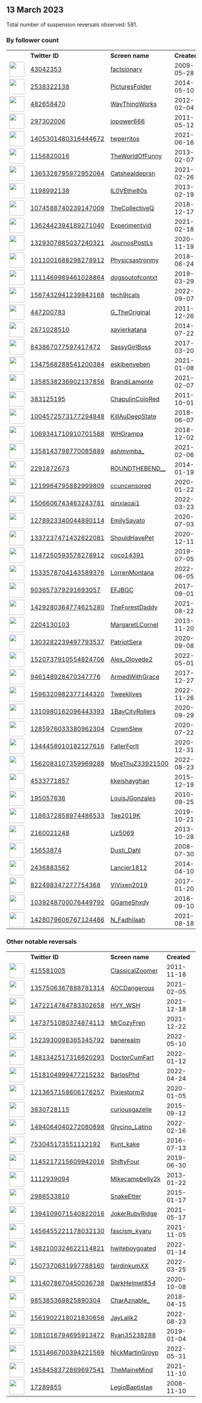 
## 13 March 2023
Total number of suspension reversals observed: 581.

### By follower count
<table><tr><th></th><th align="left">Twitter ID</th><th align="left">Screen name</th>
<th align="left">Created</th><th align="left">Status</th><th align="left">Suspended</th><th align="left">Followers</th>
<tr><td><a href="https://pbs.twimg.com/profile_images/1265634870954467329/w14vasW5_normal.jpg"><img src="https://pbs.twimg.com/profile_images/1265634870954467329/w14vasW5_normal.jpg" width="40px" height="40px" align="center"/></a></td><td><a href="https://twitter.com/intent/user?user_id=43042353">43042353</a></td><td><a href="https://twitter.com/factsionary">factsionary</a></td><td>2009-05-28</td><td align="center"></td><td></td><td>5271844</td></tr>
<tr><td><a href="https://pbs.twimg.com/profile_images/989513875124117504/UNMIb20k_normal.jpg"><img src="https://pbs.twimg.com/profile_images/989513875124117504/UNMIb20k_normal.jpg" width="40px" height="40px" align="center"/></a></td><td><a href="https://twitter.com/intent/user?user_id=2538322138">2538322138</a></td><td><a href="https://twitter.com/PicturesFoIder">PicturesFoIder</a></td><td>2014-05-10</td><td align="center"></td><td></td><td>2165381</td></tr>
<tr><td><a href="https://pbs.twimg.com/profile_images/1180112278575697926/yHHjSrnU_normal.jpg"><img src="https://pbs.twimg.com/profile_images/1180112278575697926/yHHjSrnU_normal.jpg" width="40px" height="40px" align="center"/></a></td><td><a href="https://twitter.com/intent/user?user_id=482658470">482658470</a></td><td><a href="https://twitter.com/WayThingWorks">WayThingWorks</a></td><td>2012-02-04</td><td align="center"></td><td></td><td>823392</td></tr>
<tr><td><a href="https://pbs.twimg.com/profile_images/1633756666658185216/vD3hO_r5_normal.jpg"><img src="https://pbs.twimg.com/profile_images/1633756666658185216/vD3hO_r5_normal.jpg" width="40px" height="40px" align="center"/></a></td><td><a href="https://twitter.com/intent/user?user_id=297302006">297302006</a></td><td><a href="https://twitter.com/jopower666">jopower666</a></td><td>2011-05-12</td><td align="center">🚫</td><td>2023-02-03</td><td>570033</td></tr>
<tr><td><a href="https://pbs.twimg.com/profile_images/1405671441362735110/Pkb3ERIH_normal.jpg"><img src="https://pbs.twimg.com/profile_images/1405671441362735110/Pkb3ERIH_normal.jpg" width="40px" height="40px" align="center"/></a></td><td><a href="https://twitter.com/intent/user?user_id=1405301480316444672">1405301480316444672</a></td><td><a href="https://twitter.com/twperritos">twperritos</a></td><td>2021-06-16</td><td align="center"></td><td></td><td>550318</td></tr>
<tr><td><a href="https://pbs.twimg.com/profile_images/821849411991044096/lQFa_Vly_normal.jpg"><img src="https://pbs.twimg.com/profile_images/821849411991044096/lQFa_Vly_normal.jpg" width="40px" height="40px" align="center"/></a></td><td><a href="https://twitter.com/intent/user?user_id=1156820016">1156820016</a></td><td><a href="https://twitter.com/TheWorldOfFunny">TheWorldOfFunny</a></td><td>2013-02-07</td><td align="center"></td><td>2022-09-20</td><td>543644</td></tr>
<tr><td><a href="https://pbs.twimg.com/profile_images/1368996766364831749/yJLY51UF_normal.jpg"><img src="https://pbs.twimg.com/profile_images/1368996766364831749/yJLY51UF_normal.jpg" width="40px" height="40px" align="center"/></a></td><td><a href="https://twitter.com/intent/user?user_id=1365328795972952064">1365328795972952064</a></td><td><a href="https://twitter.com/Catshealdeprsn">Catshealdeprsn</a></td><td>2021-02-26</td><td align="center"></td><td></td><td>388509</td></tr>
<tr><td><a href="https://pbs.twimg.com/profile_images/1518916832215945216/8bJAG01T_normal.jpg"><img src="https://pbs.twimg.com/profile_images/1518916832215945216/8bJAG01T_normal.jpg" width="40px" height="40px" align="center"/></a></td><td><a href="https://twitter.com/intent/user?user_id=1198992138">1198992138</a></td><td><a href="https://twitter.com/IL0VEthe80s">IL0VEthe80s</a></td><td>2013-02-19</td><td align="center"></td><td>2022-05-31</td><td>271118</td></tr>
<tr><td><a href="https://pbs.twimg.com/profile_images/1635550384709156865/Ecp8OlQf_normal.jpg"><img src="https://pbs.twimg.com/profile_images/1635550384709156865/Ecp8OlQf_normal.jpg" width="40px" height="40px" align="center"/></a></td><td><a href="https://twitter.com/intent/user?user_id=1074588740239147009">1074588740239147009</a></td><td><a href="https://twitter.com/TheCollectiveQ">TheCollectiveQ</a></td><td>2018-12-17</td><td align="center"></td><td></td><td>192084</td></tr>
<tr><td><a href="https://pbs.twimg.com/profile_images/1637846024764149761/va19jY06_normal.jpg"><img src="https://pbs.twimg.com/profile_images/1637846024764149761/va19jY06_normal.jpg" width="40px" height="40px" align="center"/></a></td><td><a href="https://twitter.com/intent/user?user_id=1362442394189271040">1362442394189271040</a></td><td><a href="https://twitter.com/Experimentvid">Experimentvid</a></td><td>2021-02-18</td><td align="center"></td><td></td><td>176982</td></tr>
<tr><td><a href="https://pbs.twimg.com/profile_images/1329307987404607488/G6G5ef9k_normal.jpg"><img src="https://pbs.twimg.com/profile_images/1329307987404607488/G6G5ef9k_normal.jpg" width="40px" height="40px" align="center"/></a></td><td><a href="https://twitter.com/intent/user?user_id=1329307685037240321">1329307685037240321</a></td><td><a href="https://twitter.com/JournosPostLs">JournosPostLs</a></td><td>2020-11-19</td><td align="center"></td><td></td><td>156814</td></tr>
<tr><td><a href="https://pbs.twimg.com/profile_images/1011003026772054017/mW8vurwO_normal.jpg"><img src="https://pbs.twimg.com/profile_images/1011003026772054017/mW8vurwO_normal.jpg" width="40px" height="40px" align="center"/></a></td><td><a href="https://twitter.com/intent/user?user_id=1011001688298278912">1011001688298278912</a></td><td><a href="https://twitter.com/Physicsastronmy">Physicsastronmy</a></td><td>2018-06-24</td><td align="center"></td><td>2022-04-13</td><td>142085</td></tr>
<tr><td><a href="https://pbs.twimg.com/profile_images/1111478942383460353/1jeFOd2T_normal.jpg"><img src="https://pbs.twimg.com/profile_images/1111478942383460353/1jeFOd2T_normal.jpg" width="40px" height="40px" align="center"/></a></td><td><a href="https://twitter.com/intent/user?user_id=1111469989461028864">1111469989461028864</a></td><td><a href="https://twitter.com/dogsoutofcontxt">dogsoutofcontxt</a></td><td>2019-03-29</td><td align="center"></td><td></td><td>140366</td></tr>
<tr><td><a href="https://pbs.twimg.com/profile_images/1567707642562486272/rwruOJzY_normal.jpg"><img src="https://pbs.twimg.com/profile_images/1567707642562486272/rwruOJzY_normal.jpg" width="40px" height="40px" align="center"/></a></td><td><a href="https://twitter.com/intent/user?user_id=1567432941239943168">1567432941239943168</a></td><td><a href="https://twitter.com/tech9icaIs">tech9icaIs</a></td><td>2022-09-07</td><td align="center"></td><td>2022-09-22</td><td>140316</td></tr>
<tr><td><a href="https://pbs.twimg.com/profile_images/1639521314502496258/u0p4xA4I_normal.jpg"><img src="https://pbs.twimg.com/profile_images/1639521314502496258/u0p4xA4I_normal.jpg" width="40px" height="40px" align="center"/></a></td><td><a href="https://twitter.com/intent/user?user_id=447200783">447200783</a></td><td><a href="https://twitter.com/G_TheOriginal">G_TheOriginal</a></td><td>2011-12-26</td><td align="center"></td><td></td><td>121598</td></tr>
<tr><td><a href="https://pbs.twimg.com/profile_images/986149067318165504/uBeK47TA_normal.jpg"><img src="https://pbs.twimg.com/profile_images/986149067318165504/uBeK47TA_normal.jpg" width="40px" height="40px" align="center"/></a></td><td><a href="https://twitter.com/intent/user?user_id=2671028510">2671028510</a></td><td><a href="https://twitter.com/xavierkatana">xavierkatana</a></td><td>2014-07-22</td><td align="center"></td><td></td><td>102548</td></tr>
<tr><td><a href="https://pbs.twimg.com/profile_images/1636820808348647436/FLUwljLK_normal.jpg"><img src="https://pbs.twimg.com/profile_images/1636820808348647436/FLUwljLK_normal.jpg" width="40px" height="40px" align="center"/></a></td><td><a href="https://twitter.com/intent/user?user_id=843867077597417472">843867077597417472</a></td><td><a href="https://twitter.com/SassyGirlBoss">SassyGirlBoss</a></td><td>2017-03-20</td><td align="center">🔒👋</td><td></td><td>95597</td></tr>
<tr><td><a href="https://pbs.twimg.com/profile_images/1639311540934393864/IMN8emEx_normal.jpg"><img src="https://pbs.twimg.com/profile_images/1639311540934393864/IMN8emEx_normal.jpg" width="40px" height="40px" align="center"/></a></td><td><a href="https://twitter.com/intent/user?user_id=1347568288541200384">1347568288541200384</a></td><td><a href="https://twitter.com/eskibenveben">eskibenveben</a></td><td>2021-01-08</td><td align="center">🔒🚫</td><td></td><td>92095</td></tr>
<tr><td><a href="https://pbs.twimg.com/profile_images/1467552546663321608/UJ0RmIcL_normal.jpg"><img src="https://pbs.twimg.com/profile_images/1467552546663321608/UJ0RmIcL_normal.jpg" width="40px" height="40px" align="center"/></a></td><td><a href="https://twitter.com/intent/user?user_id=1358538236902137856">1358538236902137856</a></td><td><a href="https://twitter.com/BrandiLamonte">BrandiLamonte</a></td><td>2021-02-07</td><td align="center"></td><td>2022-06-03</td><td>62676</td></tr>
<tr><td><a href="https://pbs.twimg.com/profile_images/1649255013288656896/H0Kx0JN__normal.jpg"><img src="https://pbs.twimg.com/profile_images/1649255013288656896/H0Kx0JN__normal.jpg" width="40px" height="40px" align="center"/></a></td><td><a href="https://twitter.com/intent/user?user_id=383125195">383125195</a></td><td><a href="https://twitter.com/ChapulinColoRed">ChapulinColoRed</a></td><td>2011-10-01</td><td align="center"></td><td></td><td>50243</td></tr>
<tr><td><a href="https://pbs.twimg.com/profile_images/1004601488751001601/7tNJIpqE_normal.jpg"><img src="https://pbs.twimg.com/profile_images/1004601488751001601/7tNJIpqE_normal.jpg" width="40px" height="40px" align="center"/></a></td><td><a href="https://twitter.com/intent/user?user_id=1004572573177294848">1004572573177294848</a></td><td><a href="https://twitter.com/KillAuDeepState">KillAuDeepState</a></td><td>2018-06-07</td><td align="center"></td><td></td><td>48513</td></tr>
<tr><td><a href="https://pbs.twimg.com/profile_images/1636775337513107456/GkKy0A3d_normal.jpg"><img src="https://pbs.twimg.com/profile_images/1636775337513107456/GkKy0A3d_normal.jpg" width="40px" height="40px" align="center"/></a></td><td><a href="https://twitter.com/intent/user?user_id=1069341710910701568">1069341710910701568</a></td><td><a href="https://twitter.com/WHGrampa">WHGrampa</a></td><td>2018-12-02</td><td align="center"></td><td>2022-10-31</td><td>47638</td></tr>
<tr><td><a href="https://pbs.twimg.com/profile_images/1611154940080144385/pisH14qD_normal.jpg"><img src="https://pbs.twimg.com/profile_images/1611154940080144385/pisH14qD_normal.jpg" width="40px" height="40px" align="center"/></a></td><td><a href="https://twitter.com/intent/user?user_id=1358143798770085889">1358143798770085889</a></td><td><a href="https://twitter.com/ashmvmba_">ashmvmba_</a></td><td>2021-02-06</td><td align="center"></td><td>2023-03-08</td><td>44937</td></tr>
<tr><td><a href="https://pbs.twimg.com/profile_images/1644406378499305472/ycFhh3hQ_normal.jpg"><img src="https://pbs.twimg.com/profile_images/1644406378499305472/ycFhh3hQ_normal.jpg" width="40px" height="40px" align="center"/></a></td><td><a href="https://twitter.com/intent/user?user_id=2291872673">2291872673</a></td><td><a href="https://twitter.com/ROUNDTHEBEND__">ROUNDTHEBEND__</a></td><td>2014-01-19</td><td align="center"></td><td></td><td>44258</td></tr>
<tr><td><a href="https://pbs.twimg.com/profile_images/1620059880122945536/sn0nZhLE_normal.jpg"><img src="https://pbs.twimg.com/profile_images/1620059880122945536/sn0nZhLE_normal.jpg" width="40px" height="40px" align="center"/></a></td><td><a href="https://twitter.com/intent/user?user_id=1219964795882999809">1219964795882999809</a></td><td><a href="https://twitter.com/ccuncensored">ccuncensored</a></td><td>2020-01-22</td><td align="center"></td><td></td><td>41861</td></tr>
<tr><td><a href="https://pbs.twimg.com/profile_images/1558695413632249856/Z4KuZ9HO_normal.jpg"><img src="https://pbs.twimg.com/profile_images/1558695413632249856/Z4KuZ9HO_normal.jpg" width="40px" height="40px" align="center"/></a></td><td><a href="https://twitter.com/intent/user?user_id=1506606743463243781">1506606743463243781</a></td><td><a href="https://twitter.com/qinxiaoai1">qinxiaoai1</a></td><td>2022-03-23</td><td align="center"></td><td>2023-03-01</td><td>40416</td></tr>
<tr><td><a href="https://pbs.twimg.com/profile_images/1650694770010750978/vArMLadi_normal.jpg"><img src="https://pbs.twimg.com/profile_images/1650694770010750978/vArMLadi_normal.jpg" width="40px" height="40px" align="center"/></a></td><td><a href="https://twitter.com/intent/user?user_id=1278923340044890114">1278923340044890114</a></td><td><a href="https://twitter.com/EmilySavato">EmilySavato</a></td><td>2020-07-03</td><td align="center"></td><td>2022-06-03</td><td>40281</td></tr>
<tr><td><a href="https://pbs.twimg.com/profile_images/1649876272191873024/2D-XD23m_normal.jpg"><img src="https://pbs.twimg.com/profile_images/1649876272191873024/2D-XD23m_normal.jpg" width="40px" height="40px" align="center"/></a></td><td><a href="https://twitter.com/intent/user?user_id=1337237471432622081">1337237471432622081</a></td><td><a href="https://twitter.com/ShouldHavePet">ShouldHavePet</a></td><td>2020-12-11</td><td align="center"></td><td></td><td>36271</td></tr>
<tr><td><a href="https://pbs.twimg.com/profile_images/1463480642340069376/gwQHCg3y_normal.jpg"><img src="https://pbs.twimg.com/profile_images/1463480642340069376/gwQHCg3y_normal.jpg" width="40px" height="40px" align="center"/></a></td><td><a href="https://twitter.com/intent/user?user_id=1147250593578278912">1147250593578278912</a></td><td><a href="https://twitter.com/coco14391">coco14391</a></td><td>2019-07-05</td><td align="center"></td><td>2022-02-14</td><td>29791</td></tr>
<tr><td><a href="https://pbs.twimg.com/profile_images/1648078938302717953/jswCop81_normal.jpg"><img src="https://pbs.twimg.com/profile_images/1648078938302717953/jswCop81_normal.jpg" width="40px" height="40px" align="center"/></a></td><td><a href="https://twitter.com/intent/user?user_id=1533578704143589376">1533578704143589376</a></td><td><a href="https://twitter.com/LorrenMontana">LorrenMontana</a></td><td>2022-06-05</td><td align="center"></td><td>2022-06-25</td><td>28515</td></tr>
<tr><td><a href="https://pbs.twimg.com/profile_images/1465511888696098819/dOy3TR-Z_normal.jpg"><img src="https://pbs.twimg.com/profile_images/1465511888696098819/dOy3TR-Z_normal.jpg" width="40px" height="40px" align="center"/></a></td><td><a href="https://twitter.com/intent/user?user_id=903657379291693057">903657379291693057</a></td><td><a href="https://twitter.com/EFJBGC">EFJBGC</a></td><td>2017-09-01</td><td align="center">🚫</td><td>2022-11-22</td><td>25060</td></tr>
<tr><td><a href="https://pbs.twimg.com/profile_images/1543027387826421761/z1auqLnA_normal.jpg"><img src="https://pbs.twimg.com/profile_images/1543027387826421761/z1auqLnA_normal.jpg" width="40px" height="40px" align="center"/></a></td><td><a href="https://twitter.com/intent/user?user_id=1429280364774625280">1429280364774625280</a></td><td><a href="https://twitter.com/TheForestDaddy">TheForestDaddy</a></td><td>2021-08-22</td><td align="center">🔒</td><td>2022-08-21</td><td>24203</td></tr>
<tr><td><a href="https://pbs.twimg.com/profile_images/1374150818983710723/VIQPn2bH_normal.jpg"><img src="https://pbs.twimg.com/profile_images/1374150818983710723/VIQPn2bH_normal.jpg" width="40px" height="40px" align="center"/></a></td><td><a href="https://twitter.com/intent/user?user_id=2204130103">2204130103</a></td><td><a href="https://twitter.com/MargaretLCornel">MargaretLCornel</a></td><td>2013-11-20</td><td align="center"></td><td>2022-06-07</td><td>22603</td></tr>
<tr><td><a href="https://pbs.twimg.com/profile_images/1475331121835610114/vwuAapRD_normal.jpg"><img src="https://pbs.twimg.com/profile_images/1475331121835610114/vwuAapRD_normal.jpg" width="40px" height="40px" align="center"/></a></td><td><a href="https://twitter.com/intent/user?user_id=1303282239497793537">1303282239497793537</a></td><td><a href="https://twitter.com/PatriotSera">PatriotSera</a></td><td>2020-09-08</td><td align="center"></td><td>2022-02-13</td><td>22570</td></tr>
<tr><td><a href="https://pbs.twimg.com/profile_images/1588199326957948931/wPY0vv3__normal.jpg"><img src="https://pbs.twimg.com/profile_images/1588199326957948931/wPY0vv3__normal.jpg" width="40px" height="40px" align="center"/></a></td><td><a href="https://twitter.com/intent/user?user_id=1520737910554824706">1520737910554824706</a></td><td><a href="https://twitter.com/Alex_Oloyede2">Alex_Oloyede2</a></td><td>2022-05-01</td><td align="center"></td><td>2023-02-18</td><td>21055</td></tr>
<tr><td><a href="https://pbs.twimg.com/profile_images/1475669009802698754/co3GTU6N_normal.jpg"><img src="https://pbs.twimg.com/profile_images/1475669009802698754/co3GTU6N_normal.jpg" width="40px" height="40px" align="center"/></a></td><td><a href="https://twitter.com/intent/user?user_id=946148928470347776">946148928470347776</a></td><td><a href="https://twitter.com/ArmedWithGrace">ArmedWithGrace</a></td><td>2017-12-27</td><td align="center"></td><td>2022-02-14</td><td>20548</td></tr>
<tr><td><a href="https://pbs.twimg.com/profile_images/1596329775290785793/fyYrzCw3_normal.jpg"><img src="https://pbs.twimg.com/profile_images/1596329775290785793/fyYrzCw3_normal.jpg" width="40px" height="40px" align="center"/></a></td><td><a href="https://twitter.com/intent/user?user_id=1596320982377144320">1596320982377144320</a></td><td><a href="https://twitter.com/Tweeklives">Tweeklives</a></td><td>2022-11-26</td><td align="center"></td><td>2023-03-08</td><td>18053</td></tr>
<tr><td><a href="https://pbs.twimg.com/profile_images/1646460193713057793/lW8bUxoB_normal.jpg"><img src="https://pbs.twimg.com/profile_images/1646460193713057793/lW8bUxoB_normal.jpg" width="40px" height="40px" align="center"/></a></td><td><a href="https://twitter.com/intent/user?user_id=1310980162096443393">1310980162096443393</a></td><td><a href="https://twitter.com/1BayCityRollers">1BayCityRollers</a></td><td>2020-09-29</td><td align="center"></td><td>2022-02-13</td><td>15974</td></tr>
<tr><td><a href="https://pbs.twimg.com/profile_images/1354816993115836437/Q7O6K-yr_normal.jpg"><img src="https://pbs.twimg.com/profile_images/1354816993115836437/Q7O6K-yr_normal.jpg" width="40px" height="40px" align="center"/></a></td><td><a href="https://twitter.com/intent/user?user_id=1285976033380962304">1285976033380962304</a></td><td><a href="https://twitter.com/CrownSlew">CrownSlew</a></td><td>2020-07-22</td><td align="center"></td><td>2022-02-13</td><td>15810</td></tr>
<tr><td><a href="https://pbs.twimg.com/profile_images/1650076395823935488/QBsU1vsG_normal.jpg"><img src="https://pbs.twimg.com/profile_images/1650076395823935488/QBsU1vsG_normal.jpg" width="40px" height="40px" align="center"/></a></td><td><a href="https://twitter.com/intent/user?user_id=1344458010182127616">1344458010182127616</a></td><td><a href="https://twitter.com/FallerForIt">FallerForIt</a></td><td>2020-12-31</td><td align="center"></td><td></td><td>15452</td></tr>
<tr><td><a href="https://pbs.twimg.com/profile_images/1568587826211729408/QHgocfOF_normal.jpg"><img src="https://pbs.twimg.com/profile_images/1568587826211729408/QHgocfOF_normal.jpg" width="40px" height="40px" align="center"/></a></td><td><a href="https://twitter.com/intent/user?user_id=1562083107359969288">1562083107359969288</a></td><td><a href="https://twitter.com/MoeThuZ33921500">MoeThuZ33921500</a></td><td>2022-08-23</td><td align="center"></td><td>2023-01-09</td><td>14282</td></tr>
<tr><td><a href="https://pbs.twimg.com/profile_images/1534544441524031489/lP-Rr9iN_normal.jpg"><img src="https://pbs.twimg.com/profile_images/1534544441524031489/lP-Rr9iN_normal.jpg" width="40px" height="40px" align="center"/></a></td><td><a href="https://twitter.com/intent/user?user_id=4533771857">4533771857</a></td><td><a href="https://twitter.com/kkeishayghan">kkeishayghan</a></td><td>2015-12-19</td><td align="center"></td><td>2022-12-31</td><td>14137</td></tr>
<tr><td><a href="https://pbs.twimg.com/profile_images/1435801785449451524/DwsSwh4G_normal.jpg"><img src="https://pbs.twimg.com/profile_images/1435801785449451524/DwsSwh4G_normal.jpg" width="40px" height="40px" align="center"/></a></td><td><a href="https://twitter.com/intent/user?user_id=195057636">195057636</a></td><td><a href="https://twitter.com/LouisJGonzales">LouisJGonzales</a></td><td>2010-09-25</td><td align="center"></td><td>2022-03-19</td><td>13907</td></tr>
<tr><td><a href="https://pbs.twimg.com/profile_images/1422616513039814656/peKEEGrE_normal.jpg"><img src="https://pbs.twimg.com/profile_images/1422616513039814656/peKEEGrE_normal.jpg" width="40px" height="40px" align="center"/></a></td><td><a href="https://twitter.com/intent/user?user_id=1186372858974486533">1186372858974486533</a></td><td><a href="https://twitter.com/Tee2019K">Tee2019K</a></td><td>2019-10-21</td><td align="center"></td><td>2022-09-05</td><td>13904</td></tr>
<tr><td><a href="https://pbs.twimg.com/profile_images/1347660657936789511/tXdw6mdD_normal.jpg"><img src="https://pbs.twimg.com/profile_images/1347660657936789511/tXdw6mdD_normal.jpg" width="40px" height="40px" align="center"/></a></td><td><a href="https://twitter.com/intent/user?user_id=2160021248">2160021248</a></td><td><a href="https://twitter.com/Liz5069">Liz5069</a></td><td>2013-10-28</td><td align="center"></td><td>2022-02-13</td><td>12681</td></tr>
<tr><td><a href="https://pbs.twimg.com/profile_images/1610001750936768514/VciSAS_S_normal.jpg"><img src="https://pbs.twimg.com/profile_images/1610001750936768514/VciSAS_S_normal.jpg" width="40px" height="40px" align="center"/></a></td><td><a href="https://twitter.com/intent/user?user_id=15653874">15653874</a></td><td><a href="https://twitter.com/Dusti_Dahl">Dusti_Dahl</a></td><td>2008-07-30</td><td align="center">🔒</td><td>2023-01-04</td><td>11444</td></tr>
<tr><td><a href="https://pbs.twimg.com/profile_images/1634305583829360642/ixoUHxPN_normal.jpg"><img src="https://pbs.twimg.com/profile_images/1634305583829360642/ixoUHxPN_normal.jpg" width="40px" height="40px" align="center"/></a></td><td><a href="https://twitter.com/intent/user?user_id=2436883562">2436883562</a></td><td><a href="https://twitter.com/Lancier1812">Lancier1812</a></td><td>2014-04-10</td><td align="center"></td><td>2022-03-22</td><td>11078</td></tr>
<tr><td><a href="https://pbs.twimg.com/profile_images/1644664770367303682/ZGtOrF7c_normal.jpg"><img src="https://pbs.twimg.com/profile_images/1644664770367303682/ZGtOrF7c_normal.jpg" width="40px" height="40px" align="center"/></a></td><td><a href="https://twitter.com/intent/user?user_id=822498347277754368">822498347277754368</a></td><td><a href="https://twitter.com/ViVixen2019">ViVixen2019</a></td><td>2017-01-20</td><td align="center"></td><td>2022-10-25</td><td>11061</td></tr>
<tr><td><a href="https://pbs.twimg.com/profile_images/1635614170954465282/6VicuEU6_normal.jpg"><img src="https://pbs.twimg.com/profile_images/1635614170954465282/6VicuEU6_normal.jpg" width="40px" height="40px" align="center"/></a></td><td><a href="https://twitter.com/intent/user?user_id=1039248700076449792">1039248700076449792</a></td><td><a href="https://twitter.com/GGameShxdy">GGameShxdy</a></td><td>2018-09-10</td><td align="center"></td><td>2022-11-03</td><td>10979</td></tr>
<tr><td><a href="https://pbs.twimg.com/profile_images/1555797795566948352/RiWRpaRU_normal.jpg"><img src="https://pbs.twimg.com/profile_images/1555797795566948352/RiWRpaRU_normal.jpg" width="40px" height="40px" align="center"/></a></td><td><a href="https://twitter.com/intent/user?user_id=1428079606767124486">1428079606767124486</a></td><td><a href="https://twitter.com/N_Fadhilaah">N_Fadhilaah</a></td><td>2021-08-18</td><td align="center"></td><td>2022-11-18</td><td>10846</td></tr>
</table>

### Other notable reversals
<table><tr><th></th><th align="left">Twitter ID</th><th align="left">Screen name</th>
<th align="left">Created</th><th align="left">Status</th><th align="left">Suspended</th><th align="left">Followers</th>
<tr><td><a href="https://pbs.twimg.com/profile_images/1583266174485291008/Y2YTvCGo_normal.jpg"><img src="https://pbs.twimg.com/profile_images/1583266174485291008/Y2YTvCGo_normal.jpg" width="40px" height="40px" align="center"/></a></td><td><a href="https://twitter.com/intent/user?user_id=415581005">415581005</a></td><td><a href="https://twitter.com/ClassicalZoomer">ClassicalZoomer</a></td><td>2011-11-18</td><td align="center"></td><td>2022-10-30</td><td>7211</td></tr>
<tr><td><a href="https://pbs.twimg.com/profile_images/1651007807875960832/UzQtfWL2_normal.jpg"><img src="https://pbs.twimg.com/profile_images/1651007807875960832/UzQtfWL2_normal.jpg" width="40px" height="40px" align="center"/></a></td><td><a href="https://twitter.com/intent/user?user_id=1357506367888781314">1357506367888781314</a></td><td><a href="https://twitter.com/AOCDangerous">AOCDangerous</a></td><td>2021-02-05</td><td align="center"></td><td>2022-05-10</td><td>3388</td></tr>
<tr><td><a href="https://pbs.twimg.com/profile_images/1579514396963143681/5oAtMkAX_normal.jpg"><img src="https://pbs.twimg.com/profile_images/1579514396963143681/5oAtMkAX_normal.jpg" width="40px" height="40px" align="center"/></a></td><td><a href="https://twitter.com/intent/user?user_id=1472214784783302658">1472214784783302658</a></td><td><a href="https://twitter.com/HVY_WSH">HVY_WSH</a></td><td>2021-12-18</td><td align="center">🔒</td><td>2022-10-21</td><td>3726</td></tr>
<tr><td><a href="https://pbs.twimg.com/profile_images/1644374567597506563/4IcBvoGi_normal.jpg"><img src="https://pbs.twimg.com/profile_images/1644374567597506563/4IcBvoGi_normal.jpg" width="40px" height="40px" align="center"/></a></td><td><a href="https://twitter.com/intent/user?user_id=1473751080374874113">1473751080374874113</a></td><td><a href="https://twitter.com/MrCozyFren">MrCozyFren</a></td><td>2021-12-22</td><td align="center"></td><td>2022-05-09</td><td>0</td></tr>
<tr><td><a href="https://pbs.twimg.com/profile_images/1651532975660584969/Dr0usNE1_normal.jpg"><img src="https://pbs.twimg.com/profile_images/1651532975660584969/Dr0usNE1_normal.jpg" width="40px" height="40px" align="center"/></a></td><td><a href="https://twitter.com/intent/user?user_id=1523930098365345792">1523930098365345792</a></td><td><a href="https://twitter.com/banerealm">banerealm</a></td><td>2022-05-10</td><td align="center"></td><td>2022-06-03</td><td>1200</td></tr>
<tr><td><a href="https://pbs.twimg.com/profile_images/1495180209112465410/bHTgd5ef_normal.jpg"><img src="https://pbs.twimg.com/profile_images/1495180209112465410/bHTgd5ef_normal.jpg" width="40px" height="40px" align="center"/></a></td><td><a href="https://twitter.com/intent/user?user_id=1481342517316620293">1481342517316620293</a></td><td><a href="https://twitter.com/DoctorCumFart">DoctorCumFart</a></td><td>2022-01-12</td><td align="center"></td><td>2022-03-15</td><td>9847</td></tr>
<tr><td><a href="https://pbs.twimg.com/profile_images/1641973938573176833/_OIYRyKh_normal.jpg"><img src="https://pbs.twimg.com/profile_images/1641973938573176833/_OIYRyKh_normal.jpg" width="40px" height="40px" align="center"/></a></td><td><a href="https://twitter.com/intent/user?user_id=1518104999477215232">1518104999477215232</a></td><td><a href="https://twitter.com/BarlosPhd">BarlosPhd</a></td><td>2022-04-24</td><td align="center"></td><td>2022-09-04</td><td>185</td></tr>
<tr><td><a href="https://pbs.twimg.com/profile_images/1213657377972477957/nDLKiPrR_normal.jpg"><img src="https://pbs.twimg.com/profile_images/1213657377972477957/nDLKiPrR_normal.jpg" width="40px" height="40px" align="center"/></a></td><td><a href="https://twitter.com/intent/user?user_id=1213657158606176257">1213657158606176257</a></td><td><a href="https://twitter.com/Pixiestorm2">Pixiestorm2</a></td><td>2020-01-05</td><td align="center"></td><td>2022-10-30</td><td>85</td></tr>
<tr><td><a href="https://pbs.twimg.com/profile_images/1653168134927314952/RpmXmIzI_normal.jpg"><img src="https://pbs.twimg.com/profile_images/1653168134927314952/RpmXmIzI_normal.jpg" width="40px" height="40px" align="center"/></a></td><td><a href="https://twitter.com/intent/user?user_id=3630728115">3630728115</a></td><td><a href="https://twitter.com/curiousgazelle">curiousgazelle</a></td><td>2015-09-12</td><td align="center"></td><td>2022-12-23</td><td>476</td></tr>
<tr><td><a href="https://pbs.twimg.com/profile_images/1503747363491434502/Ugo5Ri_6_normal.jpg"><img src="https://pbs.twimg.com/profile_images/1503747363491434502/Ugo5Ri_6_normal.jpg" width="40px" height="40px" align="center"/></a></td><td><a href="https://twitter.com/intent/user?user_id=1494064040272080898">1494064040272080898</a></td><td><a href="https://twitter.com/Glycino_Latino">Glycino_Latino</a></td><td>2022-02-16</td><td align="center">🔒</td><td>2022-10-30</td><td>0</td></tr>
<tr><td><a href="https://pbs.twimg.com/profile_images/1557928057452695552/ejEhTLg6_normal.jpg"><img src="https://pbs.twimg.com/profile_images/1557928057452695552/ejEhTLg6_normal.jpg" width="40px" height="40px" align="center"/></a></td><td><a href="https://twitter.com/intent/user?user_id=753045173551112192">753045173551112192</a></td><td><a href="https://twitter.com/Kunt_kake">Kunt_kake</a></td><td>2016-07-13</td><td align="center"></td><td>2022-10-30</td><td>139</td></tr>
<tr><td><a href="https://pbs.twimg.com/profile_images/1469376088719691781/MLvOKACm_normal.jpg"><img src="https://pbs.twimg.com/profile_images/1469376088719691781/MLvOKACm_normal.jpg" width="40px" height="40px" align="center"/></a></td><td><a href="https://twitter.com/intent/user?user_id=1145217215609942016">1145217215609942016</a></td><td><a href="https://twitter.com/ShiftyFour">ShiftyFour</a></td><td>2019-06-30</td><td align="center">🔒</td><td>2022-10-30</td><td>338</td></tr>
<tr><td><a href="https://pbs.twimg.com/profile_images/927133163209482240/aPCR_n_8_normal.jpg"><img src="https://pbs.twimg.com/profile_images/927133163209482240/aPCR_n_8_normal.jpg" width="40px" height="40px" align="center"/></a></td><td><a href="https://twitter.com/intent/user?user_id=1112939094">1112939094</a></td><td><a href="https://twitter.com/Mikecampbelly2k">Mikecampbelly2k</a></td><td>2013-01-22</td><td align="center"></td><td>2023-03-02</td><td>525</td></tr>
<tr><td><a href="https://pbs.twimg.com/profile_images/556342982559797248/22tLa3Bc_normal.jpeg"><img src="https://pbs.twimg.com/profile_images/556342982559797248/22tLa3Bc_normal.jpeg" width="40px" height="40px" align="center"/></a></td><td><a href="https://twitter.com/intent/user?user_id=2986533810">2986533810</a></td><td><a href="https://twitter.com/SnakeEtter">SnakeEtter</a></td><td>2015-01-17</td><td align="center"></td><td>2022-10-30</td><td>160</td></tr>
<tr><td><a href="https://pbs.twimg.com/profile_images/1394109388915347459/NhszSUbZ_normal.jpg"><img src="https://pbs.twimg.com/profile_images/1394109388915347459/NhszSUbZ_normal.jpg" width="40px" height="40px" align="center"/></a></td><td><a href="https://twitter.com/intent/user?user_id=1394109071540822016">1394109071540822016</a></td><td><a href="https://twitter.com/JokerRubyRidge">JokerRubyRidge</a></td><td>2021-05-17</td><td align="center"></td><td>2022-08-15</td><td>427</td></tr>
<tr><td><a href="https://pbs.twimg.com/profile_images/1644394371112894478/xQFoSr7U_normal.jpg"><img src="https://pbs.twimg.com/profile_images/1644394371112894478/xQFoSr7U_normal.jpg" width="40px" height="40px" align="center"/></a></td><td><a href="https://twitter.com/intent/user?user_id=1456455221178032130">1456455221178032130</a></td><td><a href="https://twitter.com/fascism_kyaru">fascism_kyaru</a></td><td>2021-11-05</td><td align="center"></td><td>2022-12-05</td><td>1212</td></tr>
<tr><td><a href="https://pbs.twimg.com/profile_images/1551287393889783811/58pHUwub_normal.jpg"><img src="https://pbs.twimg.com/profile_images/1551287393889783811/58pHUwub_normal.jpg" width="40px" height="40px" align="center"/></a></td><td><a href="https://twitter.com/intent/user?user_id=1482100324622114821">1482100324622114821</a></td><td><a href="https://twitter.com/hwiteboygoated">hwiteboygoated</a></td><td>2022-01-14</td><td align="center"></td><td>2022-10-30</td><td>210</td></tr>
<tr><td><a href="https://pbs.twimg.com/profile_images/1636626393999220736/D-WU8b1r_normal.jpg"><img src="https://pbs.twimg.com/profile_images/1636626393999220736/D-WU8b1r_normal.jpg" width="40px" height="40px" align="center"/></a></td><td><a href="https://twitter.com/intent/user?user_id=1507370631997788160">1507370631997788160</a></td><td><a href="https://twitter.com/fairdinkumXX">fairdinkumXX</a></td><td>2022-03-25</td><td align="center"></td><td>2022-12-18</td><td>566</td></tr>
<tr><td><a href="https://pbs.twimg.com/profile_images/1529528442001186818/qaPaTKPn_normal.jpg"><img src="https://pbs.twimg.com/profile_images/1529528442001186818/qaPaTKPn_normal.jpg" width="40px" height="40px" align="center"/></a></td><td><a href="https://twitter.com/intent/user?user_id=1314078670450036738">1314078670450036738</a></td><td><a href="https://twitter.com/DarkHelmet854">DarkHelmet854</a></td><td>2020-10-08</td><td align="center"></td><td>2022-12-03</td><td>207</td></tr>
<tr><td><a href="https://pbs.twimg.com/profile_images/1492852025679400962/tm4ac5FF_normal.jpg"><img src="https://pbs.twimg.com/profile_images/1492852025679400962/tm4ac5FF_normal.jpg" width="40px" height="40px" align="center"/></a></td><td><a href="https://twitter.com/intent/user?user_id=985385369825890304">985385369825890304</a></td><td><a href="https://twitter.com/CharAznabIe_">CharAznabIe_</a></td><td>2018-04-15</td><td align="center"></td><td>2023-03-02</td><td>723</td></tr>
<tr><td><a href="https://pbs.twimg.com/profile_images/1635365959169986561/O7Mc7clR_normal.jpg"><img src="https://pbs.twimg.com/profile_images/1635365959169986561/O7Mc7clR_normal.jpg" width="40px" height="40px" align="center"/></a></td><td><a href="https://twitter.com/intent/user?user_id=1561902218021830656">1561902218021830656</a></td><td><a href="https://twitter.com/JayLalik2">JayLalik2</a></td><td>2022-08-23</td><td align="center"></td><td>2022-12-22</td><td>84</td></tr>
<tr><td><a href="https://pbs.twimg.com/profile_images/1476446742887297024/f_0VgpEd_normal.jpg"><img src="https://pbs.twimg.com/profile_images/1476446742887297024/f_0VgpEd_normal.jpg" width="40px" height="40px" align="center"/></a></td><td><a href="https://twitter.com/intent/user?user_id=1081016794695913472">1081016794695913472</a></td><td><a href="https://twitter.com/Ryan35238288">Ryan35238288</a></td><td>2019-01-04</td><td align="center"></td><td>2023-01-02</td><td>30</td></tr>
<tr><td><a href="https://pbs.twimg.com/profile_images/1547978535679102976/tD35odQN_normal.jpg"><img src="https://pbs.twimg.com/profile_images/1547978535679102976/tD35odQN_normal.jpg" width="40px" height="40px" align="center"/></a></td><td><a href="https://twitter.com/intent/user?user_id=1531466700394221569">1531466700394221569</a></td><td><a href="https://twitter.com/NickMartinGroyp">NickMartinGroyp</a></td><td>2022-05-31</td><td align="center">👋</td><td>2022-10-30</td><td>124</td></tr>
<tr><td><a href="https://pbs.twimg.com/profile_images/1458458961535983622/iyE0Zf4R_normal.jpg"><img src="https://pbs.twimg.com/profile_images/1458458961535983622/iyE0Zf4R_normal.jpg" width="40px" height="40px" align="center"/></a></td><td><a href="https://twitter.com/intent/user?user_id=1458458372869697541">1458458372869697541</a></td><td><a href="https://twitter.com/TheMaineMind">TheMaineMind</a></td><td>2021-11-10</td><td align="center"></td><td>2022-11-29</td><td>188</td></tr>
<tr><td><a href="https://pbs.twimg.com/profile_images/1639679719531503616/pbcQnjJE_normal.jpg"><img src="https://pbs.twimg.com/profile_images/1639679719531503616/pbcQnjJE_normal.jpg" width="40px" height="40px" align="center"/></a></td><td><a href="https://twitter.com/intent/user?user_id=17289855">17289855</a></td><td><a href="https://twitter.com/LegioBaptistae">LegioBaptistae</a></td><td>2008-11-10</td><td align="center"></td><td>2022-10-30</td><td>1997</td></tr>
</table>
